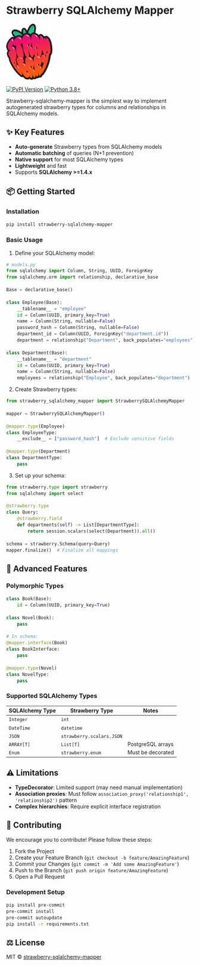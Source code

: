 
 # Strawberry SQLAlchemy Mapper
<img src="https://github.com/strawberry-graphql/strawberry/raw/main/.github/logo.png" width="124" height="150">

[![PyPI Version][pypi-badge]][pypi-url]  [![Python 3.8+][python-badge]][python-url]

Strawberry-sqlalchemy-mapper is the simplest way to implement autogenerated strawberry types for columns and relationships in SQLAlchemy models.

## ✨ Key Features
- **Auto-generate** Strawberry types from SQLAlchemy models
- **Automatic batching** of queries (N+1 prevention)
- **Native support** for most SQLAlchemy types
- **Lightweight** and fast
- Supports **SQLAlchemy >=1.4.x**

## 📦 Getting Started

### Installation
```bash
pip install strawberry-sqlalchemy-mapper
```

### Basic Usage
1. Define your SQLAlchemy model:
```python
# models.py
from sqlalchemy import Column, String, UUID, ForeignKey
from sqlalchemy.orm import relationship, declarative_base

Base = declarative_base()

class Employee(Base):
    __tablename__ = "employee"
    id = Column(UUID, primary_key=True)
    name = Column(String, nullable=False)
    password_hash = Column(String, nullable=False)
    department_id = Column(UUID, ForeignKey("department.id"))
    department = relationship("Department", back_populates="employees")

class Department(Base):
    __tablename__ = "department"
    id = Column(UUID, primary_key=True)
    name = Column(String, nullable=False)
    employees = relationship("Employee", back_populates="department")
```

2. Create Strawberry types:
```python
from strawberry_sqlalchemy_mapper import StrawberrySQLAlchemyMapper

mapper = StrawberrySQLAlchemyMapper()

@mapper.type(Employee)
class EmployeeType:
    __exclude__ = ["password_hash"]  # Exclude sensitive fields

@mapper.type(Department)
class DepartmentType:
    pass
```

3. Set up your schema:
```python
from strawberry.type import strawberry
from sqlalchemy import select

@strawberry.type
class Query:
    @strawberry.field
    def departments(self) -> List[DepartmentType]:
        return session.scalars(select(Department)).all()

schema = strawberry.Schema(query=Query)
mapper.finalize()  # Finalize all mappings
```

## 🧩 Advanced Features

### Polymorphic Types
```python
class Book(Base):
    id = Column(UUID, primary_key=True)

class Novel(Book):
    pass

# In schema:
@mapper.interface(Book)
class BookInterface:
    pass

@mapper.type(Novel)
class NovelType:
    pass
```

### Supported SQLAlchemy Types
| SQLAlchemy Type | Strawberry Type | Notes |
|----------------|----------------|-------|
| `Integer` | `int` | |
| `DateTime` | `datetime` | |
| `JSON` | `strawberry.scalars.JSON` | |
| `ARRAY[T]` | `List[T]` | PostgreSQL arrays |
| `Enum` | `strawberry.enum` | Must be decorated |

## ⚠️ Limitations
- **TypeDecorator**: Limited support (may need manual implementation)
- **Association proxies**: Must follow `association_proxy('relationship1', 'relationship2')` pattern
- **Complex hierarchies**: Require explicit interface registration

## 🤝 Contributing
We encourage you to contribute! Please follow these steps:

1. Fork the Project
2. Create your Feature Branch (`git checkout -b feature/AmazingFeature`)
3. Commit your Changes (`git commit -m 'Add some AmazingFeature'`)
4. Push to the Branch (`git push origin feature/AmazingFeature`)
5. Open a Pull Request

### Development Setup
```bash
pip install pre-commit
pre-commit install
pre-commit autoupdate
pip install -r requirements.txt
```

## ⚖️ License
MIT © [strawberry-sqlalchemy-mapper](LICENSE.txt)

<!-- Badge links -->
[pypi-badge]: https://img.shields.io/pypi/v/strawberry-sqlalchemy-mapper?color=blue
[pypi-url]: https://pypi.org/project/strawberry-sqlalchemy-mapper/
[python-badge]: https://img.shields.io/badge/python-3.8%2B-blue
[python-url]: https://www.python.org/
[ci-badge]: https://github.com/strawberry-graphql/strawberry-sqlalchemy-mapper/actions/workflows/tests.yml/badge.svg
[ci-url]: https://github.com/strawberry-graphql/strawberry-sqlalchemy-mapper/actions
[coverage-badge]: https://codecov.io/gh/strawberry-graphql/strawberry-sqlalchemy-mapper/branch/main/graph/badge.svg
[coverage-url]: https://codecov.io/gh/strawberry-graphql/strawberry-sqlalchemy-mapper
```
